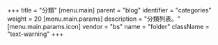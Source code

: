 +++
title = "分類"
[menu.main]
  parent = "blog"
  identifier = "categories"
  weight = 20
  [menu.main.params]
    description = "分類列表。"
  [menu.main.params.icon]
  vendor = "bs"
  name = "folder"
  className = "text-warning"
+++
